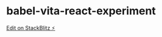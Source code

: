 # babel-vita-react-experiment

[Edit on StackBlitz ⚡️](https://stackblitz.com/edit/vitejs-react-tailwind-template-vpuh1t)